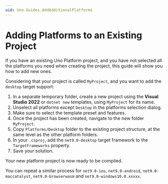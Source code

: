 ```yaml
---
uid: Uno.Guides.AddAdditionalPlatforms
---
```


# Adding Platforms to an Existing Project

If you have an existing Uno Platform project, and you have not selected all the platforms you need when creating the project, this guide will show you how to add new ones.

Considering that your project is called `MyProject`, and you want to add the `desktop` target support:

1. In a separate temporary folder, create a new project using the **Visual Studio 2022** or `dotnet new` templates, using `MyProject` for its name.
1. Unselect all platforms except `Desktop` in the platforms selection dialog.
1. Make sure to select the template preset and features.
1. Once the project has been created, navigate to the new folder `MyProject`.
1. Copy `Platforms/Desktop` folder to the existing project structure, at the same level as the other platform folders.
1. In your `.csproj`, add the `net9.0-desktop` target framework to the `TargetFrameworks` property.
1. Save your solution.

Your new platform project is now ready to be compiled.

You can repeat a similar process for `net9.0-ios`, `net9.0-android`, `net9.0-maccatalyst`, `net9.0-browserwasm` and `net9.0-windows10.0.xxxxx`.
